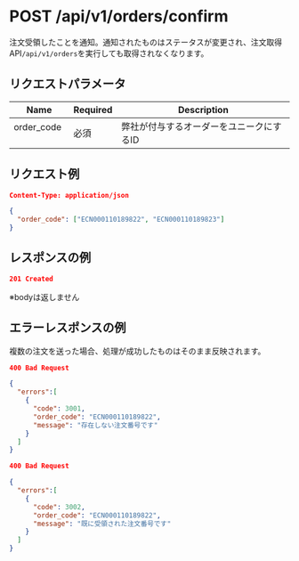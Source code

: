 # POST /api/v1/orders/confirm
注文受領したことを通知。通知されたものはステータスが変更され、注文取得API`/api/v1/orders`を実行しても取得されなくなります。

## リクエストパラメータ
| Name          | Required      | Description                                                 |
|---------------|---------------|-------------------------------------------------------------|
| order_code    | 必須           | 弊社が付与するオーダーをユニークにするID                   |

## リクエスト例
```json
Content-Type: application/json

{
  "order_code": ["ECN000110189822", "ECN000110189823"]
}
```

## レスポンスの例
```json
201 Created
```
※bodyは返しません

## エラーレスポンスの例
複数の注文を送った場合、処理が成功したものはそのまま反映されます。
```json
400 Bad Request

{
  "errors":[
    {
      "code": 3001,
      "order_code": "ECN000110189822",
      "message": "存在しない注文番号です"
    }
  ]
}
```
```json
400 Bad Request

{
  "errors":[
    {
      "code": 3002,
      "order_code": "ECN000110189822",
      "message": "既に受領された注文番号です"
    }
  ]
}
```
